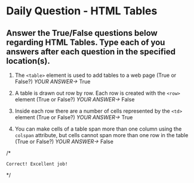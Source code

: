 # Daily Question - HTML Tables

## Answer the True/False questions below regarding HTML Tables. Type each of you answers after each question in the specified location(s).

1. The ```<table>``` element is used to add tables to a web page (True or False?) *YOUR ANSWER->* True

2. A table is drawn out row by row. Each row is created with the ```<row>``` element (True or False?) *YOUR ANSWER->* False

3. Inside each row there are a number of cells represented by the ```<td>``` element (True or False?) *YOUR ANSWER->*  True

4. You can make cells of a table span more than one column using the ```colspan``` attribute, but cells cannot span more than one row in the table (True or False?) *YOUR ANSWER->* False

/*

	Correct! Excellent job!

*/